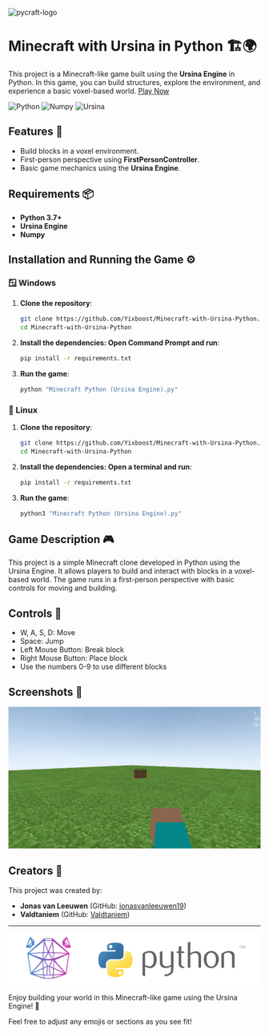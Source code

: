 ![pycraft-logo](https://github.com/user-attachments/assets/4b776b6a-08ff-4b1a-a774-88bec849c90f)

# Minecraft with Ursina in Python 🏗️🌍
This project is a Minecraft-like game built using the **Ursina Engine** in Python. In this game, you can build structures, explore the environment, and experience a basic voxel-based world. [Play Now](https://yixboost.github.io/minecraft-python/)

![Python](https://img.shields.io/badge/python-3.7%2B-blue) ![Numpy](https://img.shields.io/badge/numpy-1.21%2B-orange) ![Ursina](https://img.shields.io/badge/ursina-5.0%2B-green)

## Features 🌟
- Build blocks in a voxel environment.
- First-person perspective using **FirstPersonController**.
- Basic game mechanics using the **Ursina Engine**.

## Requirements 📦
- **Python 3.7+**
- **Ursina Engine**
- **Numpy**

## Installation and Running the Game ⚙️

### 🪟 Windows
1. **Clone the repository**:
   ```bash
   git clone https://github.com/Yixboost/Minecraft-with-Ursina-Python.git
   cd Minecraft-with-Ursina-Python
   ```

2. **Install the dependencies: Open Command Prompt and run**:
    ```bash
    pip install -r requirements.txt
    ```

3. **Run the game**:
    ```bash
    python "Minecraft Python (Ursina Engine).py"
    ```

### 🐧 Linux
1. **Clone the repository**:
   ```bash
   git clone https://github.com/Yixboost/Minecraft-with-Ursina-Python.git
   cd Minecraft-with-Ursina-Python
   ```

2. **Install the dependencies: Open a terminal and run**:
   ```bash
   pip install -r requirements.txt
   ```

3. **Run the game**:
   ```bash
   python3 "Minecraft Python (Ursina Engine).py"
   ```

## Game Description 🎮
This project is a simple Minecraft clone developed in Python using the Ursina Engine. It allows players to build and interact with blocks in a voxel-based world. The game runs in a first-person perspective with basic controls for moving and building.

## Controls 🔑
- W, A, S, D: Move
- Space: Jump
- Left Mouse Button: Break block
- Right Mouse Button: Place block
- Use the numbers 0-9 to use different blocks

## Screenshots 📸
![Screenshot 1](https://github.com/Yixboost/Minecraft-with-Ursina-Python/blob/main/screenshot.png?raw=true)  

## Creators 👥
This project was created by:
- **Jonas van Leeuwen** (GitHub: [jonasvanleeuwen19](https://github.com/jonasvanleeuwen19))
- **Valdtaniem** (GitHub: [Valdtaniem](https://github.com/Valdtaniem))

---
![Minecraft Ursina Banner](https://github.com/Yixboost/Minecraft-with-Ursina-Python/raw/main/banner-ursina.png?raw=true)

Enjoy building your world in this Minecraft-like game using the Ursina Engine! 🎉

Feel free to adjust any emojis or sections as you see fit!

